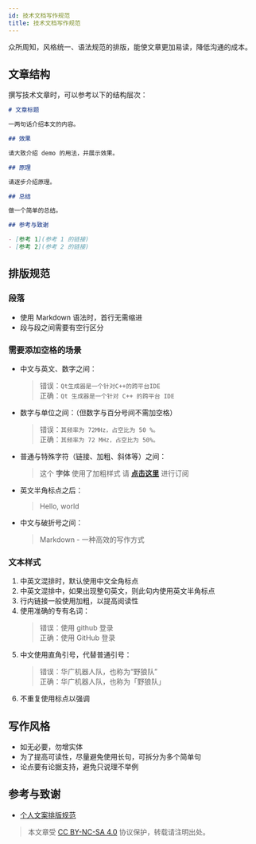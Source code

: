```yaml
---
id: 技术文档写作规范
title: 技术文档写作规范
---
```


众所周知，风格统一、语法规范的排版，能使文章更加易读，降低沟通的成本。

## 文章结构

撰写技术文章时，可以参考以下的结构层次：

```markdown
# 文章标题

一两句话介绍本文的内容。

## 效果

请大致介绍 demo 的用法，并展示效果。

## 原理

请逐步介绍原理。

## 总结

做一个简单的总结。

## 参考与致谢

- [参考 1](参考 1 的链接)
- [参考 2](参考 2 的链接)
```

## 排版规范

### 段落

- 使用 Markdown 语法时，首行无需缩进
- 段与段之间需要有空行区分

### 需要添加空格的场景

- 中文与英文、数字之间：
  > 错误：`Qt生成器是一个针对C++的跨平台IDE`  
  > 正确：`Qt 生成器是一个针对 C++ 的跨平台 IDE`
- 数字与单位之间：（但数字与百分号间不需加空格）
  > 错误：`其频率为 72MHz，占空比为 50 %。`  
  > 正确：`其频率为 72 MHz，占空比为 50%。`
- 普通与特殊字符（链接、加粗、斜体等）之间：
  > 这个 **字体** 使用了加粗样式
  > 请 **[点击这里](https://wiki.wildwolf.pw/)** 进行订阅
- 英文半角标点之后：
  > Hello, world
- 中文与破折号之间：
  > Markdown - 一种高效的写作方式

### 文本样式

1. 中英文混排时，默认使用中文全角标点
2. 中英文混排中，如果出现整句英文，则此句内使用英文半角标点
3. 行内链接一般使用加粗，以提高阅读性
4. 使用准确的专有名词：
   > 错误：使用 github 登录  
   > 正确：使用 GitHub 登录
5. 中文使用直角引号，代替普通引号：
   > 错误：华广机器人队，也称为“野狼队”  
   > 正确：华广机器人队，也称为「野狼队」
6. 不重复使用标点以强调

## 写作风格

- 如无必要，勿增实体
- 为了提高可读性，尽量避免使用长句，可拆分为多个简单句
- 论点要有论据支持，避免只说理不举例

## 参考与致谢

- [个人文案排版规范](https://wiki-power.com/%E4%B8%AA%E4%BA%BA%E6%96%87%E6%A1%88%E6%8E%92%E7%89%88%E8%A7%84%E8%8C%83)

> 本文章受 [CC BY-NC-SA 4.0](https://creativecommons.org/licenses/by/4.0/deed.zh) 协议保护，转载请注明出处。

